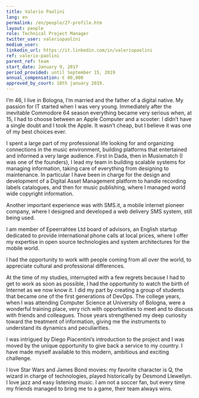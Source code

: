 ```yaml
---
title: Valerio Paolini
lang: en
permalink: /en/people/27-profile.htm
layout: people
role: Technical Project Manager
twitter_user: valeriopaolini
medium_user:
linkedin_url: https://it.linkedin.com/in/valeriopaolini
ref: valerio-paolini
parent_ref: team
start_date: January 9, 2017
period_provided: until September 15, 2019
annual_compensation: € 80,000
approved_by_court: 18th january 2019.
---
```

I’m 46, I live in Bologna, I’m married and the father of a digital native.  My passion for IT started when I was very young. Immediately after the inevitable Commodore 64 season everything became very serious when, at 15, I had to choose between an Apple Computer and a scooter: I didn’t have a single doubt and I took the Apple. It wasn’t cheap, but I believe it was one of my best choices ever.

I spent a large part of my professional life looking for and organizing connections in the music environment, building platforms that entertained and informed a very large audience. First in Dada, then in Musixmatch (I was one of the founders), I lead my team in building scalable systems for managing information, taking care of everything from designing to maintenance. In particular I have been in charge for the design and development of a Digital Asset Management platform to handle recording labels catalogues, and then for music publishing, where I managed world wide copyright information.

Another important experience was with SMS.it, a mobile internet pioneer company, where I designed and developed a web delivery SMS system, still being used.

I am member of Epeerrahtee Ltd board of advisors, an English startup dedicated to provide international phone calls at local prices, where I offer my expertise in open source technologies and system architectures for the mobile world.

I had the opportunity to work with people coming from all over the world, to appreciate cultural and professional differences.

At the time of my studies, interrupted with a few regrets because I had to get to work as soon as possible, I had the opportunity to watch the birth of Internet as we now know it. I did my part by creating a group of students that became one of the first generations of DevOps. The college years, when I was attending Computer Science at University of Bologna, were a wonderful training place, very rich with opportunities to meet and to discuss with friends and colleagues. Those years strengthened my deep curiosity toward the treatment of information, giving me the instruments to understand its dynamics and peculiarities.

I was intrigued by Diego Piacentini’s introduction to the project and I was moved by the unique opportunity to give back a service to my country. I have made myself available to this modern, ambitious and exciting challenge.

I love Star Wars and James Bond movies: my favorite character is Q, the wizard in charge of technologies, played historically by Desmond Llewellyn. I love jazz and easy listening music. I am not a soccer fan, but every time my friends managed to bring me to a game, their team always wins.

